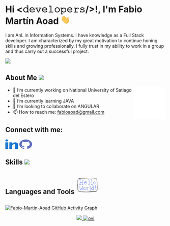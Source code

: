 # Hi <𝚍𝚎𝚟𝚎𝚕𝚘𝚙𝚎𝚛𝚜/>!, I'm Fabio Martín Aoad   <img src="https://github.com/fabioaoad/fabioaoad/blob/main/gifs/Hi.gif" width="30px">



I am Anl. in Information Systems. I have knowledge as a Full Stack developer. I am characterized by my great motivation to continue honing skills and growing professionally. I fully trust in my ability to work in a group and thus carry out a successful project.


![](https://komarev.com/ghpvc/?username=fabioaoad&color=blueviolet)

<h2> About Me <img src = "https://media0.giphy.com/media/KDDpcKigbfFpnejZs6/giphy.gif?cid=ecf05e47oy6f4zjs8g1qoiystc56cu7r9tb8a1fe76e05oty&rid=giphy.gif" width = 90px></h2>


<img align="right" width=100px height=100px alt="side_sticker" src="https://github.com/fabioaoad/fabioaoad/blob/main/gifs/move.gif" />



- 🔭 I’m currently working on National University of Satiago del Estero
- 🌱 I’m currently learning JAVA
- 👯 I’m looking to collaborate on ANGULAR
- 📫 How to reach me: fabioaoad@gmail.com

<h2 align="left">Connect with me:</h2>
<p align="left">
<a href="https://www.linkedin.com/in/fabio-martin-aoad-317293bb/" target="_blank" rel="noreferrer noopener"><img align="center" src="https://github.com/fabioaoad/fabioaoad/blob/main/svg/linkedin.svg" alt="fabioaoad" height="30" width="40" /></a>
<a href="https://fabioaoad.github.io/" target="_blank" rel="noreferrer noopener"><img align="center" src="https://github.com/fabioaoad/fabioaoad/blob/main/svg/github.svg" alt="fabioaoad" height="30" width="40" /></a>

</p>

<h2> Skills <img src = "https://media2.giphy.com/media/QssGEmpkyEOhBCb7e1/giphy.gif?cid=ecf05e47a0n3gi1bfqntqmob8g9aid1oyj2wr3ds3mg700bl&rid=giphy.gif" width = 32px> </h2>

<h2> Languages and Tools <img src = "https://github.com/fabioaoad/fabioaoad/blob/main/gifs/helloworld.gif" width = 72px> </h2>



<h2></h2>




[![Fabio-Martin-Aoad GitHub Activity Graph](https://activity-graph.herokuapp.com/graph?username=fabioaoad&&theme=redical&hide_border=true&area=true)](https://git.io/praveenscience)
<p align="center">
<a href="https://github.com/fabioaoad">
  <img height="130em" src="https://github-readme-stats.vercel.app/api?username=fabioaoad&include_all_commits=true&count_private=true&show_icons=true&line_height=20&title_color=07077a&icon_color=2234AE&text_color=D3D3D3&bg_color=0,000000,130F40"/>
  <img height="130em" src="https://github-readme-stats.vercel.app/api/top-langs?username=fabioaoad&show_icons=true&locale=en&layout=compact&title_color=07077a&icon_color=2234AE&text_color=D3D3D3&bg_color=0,000000,130F40" alt="ovi"/>
</a>
</p>



















